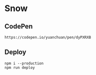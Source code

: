 # Snow
## CodePen
```
https://codepen.io/yuanchuan/pen/dyPXRXB
```
## Deploy
```
npm i --production
npm run deploy
```
